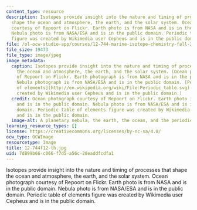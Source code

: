 ```yaml
---
content_type: resource
description: Isotopes provide insight into the nature and timing of processes that
  shape the ocean and atmosphere, the earth, and the solar system. Ocean photograph
  courtesy of Repoort on Flickr. Earth photo is from NASA and is in the public domain.
  Nebula photo is from NASA/ESA and is in the public domain. Periodic table of elements
  figure was created by Wikimedia user Cepheus and is in the public domain.
file: /ol-ocw-studio-app/courses/12-744-marine-isotope-chemistry-fall-2012/7d899b66c066f7d5a56c28eaddfcdfa1_12-744f12-th.jpg
file_size: 19473
file_type: image/jpeg
image_metadata:
  caption: Isotopes provide insight into the nature and timing of processes that shape
    the ocean and atmosphere, the earth, and the solar system. (Ocean photograph courtesy
    of Repoort on Flickr. Earth photograph is from NASA and is in the public domain.
    Nebula photograph is from NASA/ESA and is in the public domain. [Periodic table
    of elements](http://en.wikipedia.org/wiki/File:Periodic_table.svg) figure was
    created by Wikimedia user Cepheus and is in the public domain.)
  credit: Ocean photograph courtesy of Repoort on Flickr. Earth photo is from NASA
    and is in the public domain. Nebula photo is from NASA/ESA and is in the public
    domain. Periodic table of elements figure was created by Wikimedia user Cepheus
    and is in the public domain.
  image-alt: A planetary nebula, the earth, the ocean, and the periodic table of elements.
learning_resource_types: []
license: https://creativecommons.org/licenses/by-nc-sa/4.0/
ocw_type: OCWImage
resourcetype: Image
title: 12-744f12-th.jpg
uid: 7d899b66-c066-f7d5-a56c-28eaddfcdfa1
---
```

Isotopes provide insight into the nature and timing of processes that shape the ocean and atmosphere, the earth, and the solar system. Ocean photograph courtesy of Repoort on Flickr. Earth photo is from NASA and is in the public domain. Nebula photo is from NASA/ESA and is in the public domain. Periodic table of elements figure was created by Wikimedia user Cepheus and is in the public domain.